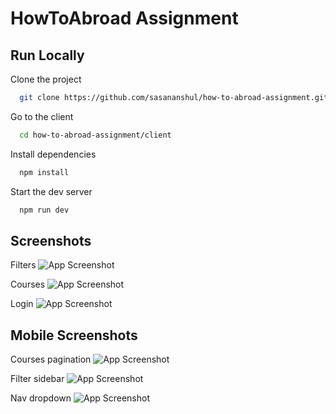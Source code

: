 
# HowToAbroad Assignment

## Run Locally

Clone the project

```bash
  git clone https://github.com/sasananshul/how-to-abroad-assignment.git
```

Go to the client

```bash
  cd how-to-abroad-assignment/client
```

Install dependencies

```bash
  npm install
```

Start the dev server

```bash
  npm run dev
```

## Screenshots

Filters
![App Screenshot](https://github.com/sasananshul/how-to-abroad-assignment/blob/main/screenshots/courses-sidebar.png?raw=true)

Courses
![App Screenshot](https://github.com/sasananshul/how-to-abroad-assignment/blob/main/screenshots/courses-pc.png?raw=true)

Login
![App Screenshot](https://github.com/sasananshul/how-to-abroad-assignment/blob/main/screenshots/login-pc.png?raw=true)

## Mobile Screenshots
Courses pagination
![App Screenshot](https://github.com/sasananshul/how-to-abroad-assignment/blob/main/screenshots/Screenshot_20240518-182803665.jpg?raw=true)

Filter sidebar
![App Screenshot](https://github.com/sasananshul/how-to-abroad-assignment/blob/main/screenshots/Screenshot_20240518-182816492.jpg?raw=true)

Nav dropdown
![App Screenshot](https://github.com/sasananshul/how-to-abroad-assignment/blob/main/screenshots/Screenshot_20240518-182643627.jpg?raw=true)
